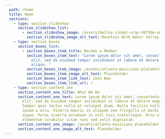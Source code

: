 ```yaml
---
  path: /home
  title: Home
  sections:
    - type: section_slideshow
      section_slideshow_list:
        - section_slideshow_image: /assets/bailey-zindel-nrqv-hbf10m-unsplash.jpg
          section_slideshow_image_alt_text: Mountain With Water Valley
    - type: section_boxes
      section_boxes_list:
        - section_boxes_item_title: Become a Member
          section_boxes_item_text: "Lorem ipsum dolor sit amet, consectetur adipiscing
            elit, sed do eiusmod tempor incididunt ut labore et dolore magna
            aliqua. "
          section_boxes_item_image: /assets/atlanta-musicians-placeholder-horizontal.png
          section_boxes_item_image_alt_text: Placeholder
          section_boxes_item_link_text: Join Now
          section_boxes_item_link_url: /
    - type: section_content_one
      section_content_one_title: What We Do
      section_content_one_text: Lorem ipsum dolor sit amet, consectetur adipiscing
        elit, sed do eiusmod tempor incididunt ut labore et dolore magna aliqua.
        Semper quis lectus nulla at volutpat diam. Nulla facilisi nullam vehicula
        ipsum a arcu. Viverra mauris in aliquam sem fringilla ut morbi tincidunt
        augue. Purus viverra accumsan in nisl nisi scelerisque. Arcu vitae
        elementum curabitur vitae nunc sed velit dignissim.
      section_content_one_image: /assets/atlanta-musicians-placeholder-square.png
      section_content_one_image_alt_text: Placeholder
---
```

